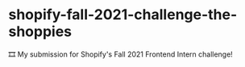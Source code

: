 # shopify-fall-2021-challenge-the-shoppies
🎞 My submission for Shopify's Fall 2021 Frontend Intern challenge!
